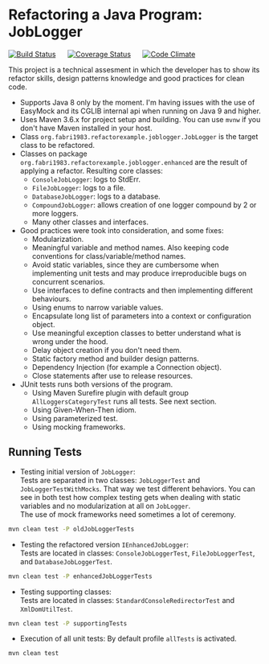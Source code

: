 # Refactoring a Java Program: JobLogger

[![Build Status](https://travis-ci.org/fabri1983/refactor-example.svg?branch=master)](https://travis-ci.org/fabri1983/refactor-example?branch=master)
&nbsp;&nbsp;&nbsp;&nbsp;
[![Coverage Status](https://coveralls.io/repos/github/fabri1983/refactor-example/badge.svg)](https://coveralls.io/github/fabri1983/refactor-example?branch=master)
&nbsp;&nbsp;&nbsp;&nbsp;
[![Code Climate](https://codeclimate.com/github/fabri1983/refactor-example/badges/gpa.svg)](https://codeclimate.com/github/fabri1983/refactor-example)


This project is a technical assesment in which the developer has to show its refactor skills, design patterns knowledge 
and good practices for clean code.


- Supports Java 8 only by the moment. I'm having issues with the use of EasyMock and its CGLIB internal api when running on Java 9 and higher.
- Uses Maven 3.6.x for project setup and building. You can use `mvnw` if you don't have Maven installed in your host.
- Class `org.fabri1983.refactorexample.joblogger.JobLogger` is the target class to be refactored.
- Classes on package `org.fabri1983.refactorexample.joblogger.enhanced` are the result of applying a refactor. Resulting core classes:
  - `ConsoleJobLogger`: logs to StdErr.
  - `FileJobLogger`: logs to a file.
  - `DatabaseJobLogger`: logs to a database.
  - `CompoundJobLogger`: allows creation of one logger compound by 2 or more loggers.
  - Many other classes and interfaces.
- Good practices were took into consideration, and some fixes:
  - Modularization.
  - Meaningful variable and method names. Also keeping code conventions for class/variable/method names.
  - Avoid static variables, since they are cumbersome when implementing unit tests and may produce irreproducible bugs on concurrent scenarios.
  - Use interfaces to define contracts and then implementing different behaviours.
  - Using enums to narrow variable values.
  - Encapsulate long list of parameters into a context or configuration object.
  - Use meaningful exception classes to better understand what is wrong under the hood.
  - Delay object creation if you don't need them.
  - Static factory method and builder design patterns.
  - Dependency Injection (for example a Connection object).
  - Close statements after use to release resources.
- JUnit tests runs both versions of the program.
  - Using Maven Surefire plugin with default group `AllLoggersCategoryTest` runs all tests. See next section.
  - Using Given-When-Then idiom.
  - Using parameterized test.
  - Using mocking frameworks.
 

## Running Tests

- Testing initial version of `JobLogger`:  
Tests are separated in two classes: `JobLoggerTest` and `JobLoggerTestWithMocks`. That way we test different behaviors.
You can see in both test how complex testing gets when dealing with static variables and no modularization at all on `JobLogger`.  
The use of mock frameworks need sometimes a lot of ceremony.
```sh
mvn clean test -P oldJobLoggerTests
```

- Testing the refactored version `IEnhancedJobLogger`:  
Tests are located in classes: `ConsoleJobLoggerTest`, `FileJobLoggerTest`, and `DatabaseJobLoggerTest`.
```sh
mvn clean test -P enhancedJobLoggerTests
```

- Testing supporting classes:  
Tests are located in classes: `StandardConsoleRedirectorTest` and `XmlDomUtilTest`.
```sh
mvn clean test -P supportingTests
```

- Execution of all unit tests:
By default profile `allTests` is activated.
```sh
mvn clean test
```
